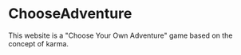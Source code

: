 # ChooseAdventure

This website is a "Choose Your Own Adventure" game based on the concept of karma.